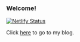 ### Welcome!

[![Netlify Status](https://api.netlify.com/api/v1/badges/60de9798-3caa-4190-a42b-7a307c5c41a6/deploy-status)](https://app.netlify.com/sites/jonathanrigsby/deploys)

Click [here](https://jonany.github.io/) to go to my blog.
